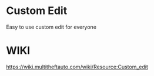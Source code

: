 # Custom Edit
Easy to use custom edit for everyone 


# WIKI

https://wiki.multitheftauto.com/wiki/Resource:Custom_edit
